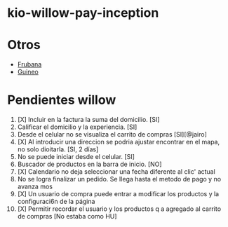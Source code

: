 # kio-willow-pay-inception

# Otros
- [Frubana](https://www.frubana.com/)
- [Guineo](https://guineo.co/)


# Pendientes willow 
1. [X] Incluir en la factura la suma del domicilio. [SI]
2. Calificar el domicilio y la experiencia.  [SI]
3. Desde el celular no se visualiza el carrito de compras [SI][@jairo]
4. [X] Al introducir una direccion se podria ajustar encontrar en el mapa, no solo dioitarla. [SI, 2 días] 
5. No se puede iniciar desde el celular.  [SI]
6. Buscador de productos en la barra de inicio. [NO]
7. [X] Calendario no deja seleccionar una fecha diferente al clic' actual 
8. No se logra finalizar un pedido. Se Ilega hasta el metodo de pago y no avanza mos 
9. [X] Un usuario de compra puede entrar a modificar los productos y la configuraci6n de la página 
10. [X] Permitir recordar el usuario y los productos q a agregado al carrito de compras  [No estaba como HU]
